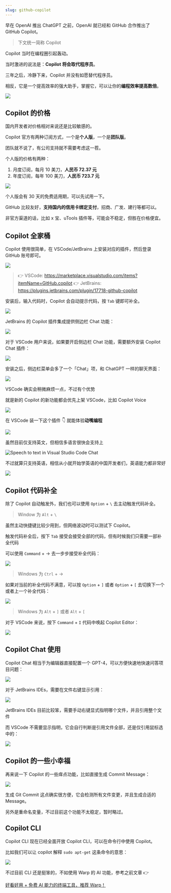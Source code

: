 ```yaml
---
slug: github-copilot
---
```


早在 OpenAI 推出 ChatGPT 之前，OpenAI 就已经和 GitHub 合作推出了 GitHub Copilot。

> 下文统一简称 Copilot

Copilot 当时在编程圈引起轰动。

当时激进的说法是：**Copilot 将会取代程序员**。

三年之后，冷静下来，Copilot 并没有如愿替代程序员。

相反，它是一个提高效率的强大助手，掌握它，可以让你的**编程效率提高数倍**。

![](https://img.wukaipeng.com/2024/04/12-234638-MyWTBn-download.png)

## Copilot 的价格

国内开发者对价格相对来说还是比较敏感的。

Copilot 官方有两种订阅方式，一个是**个人版**，一个是**团队版**。

团队就不说了，有公司支持就不需要考虑这一茬。

个人版的价格有两种：
1. 月度订阅，每月 10 美刀，**人民币 72.37 元**
2. 年度订阅，每年 100 美刀，**人民币 723.7 元**

![](https://img.wukaipeng.com/2024/04/12-234839-d3CXp0-image-20240412234839346.png)

个人版会有 30 天的免费适用期，可以先试用一下。

GitHub 比较友好，**支持国内的信用卡绑定支付**，招商、广发、建行等都可以。

非官方渠道的话，比如 x 宝、uTools 插件等，可能会不稳定，但胜在价格便宜。

## Copilot 全家桶

Copilot 使用很简单，在 VSCode/JetBrains 上安装对应的插件，然后登录 GitHub 账号即可。

![](https://img.wukaipeng.com/2024/04/12-181521-InDV4W-12-180931-cqLDKX-image-20240412180930744.png)

> 👉 VSCode: https://marketplace.visualstudio.com/items?itemName=GitHub.copilot
> 👉 JetBrains: https://plugins.jetbrains.com/plugin/17718-github-copilot

安装后，输入代码时，Copilot 会自动提示代码，按 `Tab` 键即可补全。

![](https://img.wukaipeng.com/2024/04/12-181423-r0m99D-212964557-8d832278-61bb-4288-a8a7-47f35859e868.gif)

JetBrains 的 Copilot 插件集成提供侧边栏 Chat 功能：

![](https://img.wukaipeng.com/2024/04/12-182530-ZLDeBh-image-20240412182529852.png)


对于 VSCode 用户来说，如果要开启侧边栏 Chat 功能，需要额外安装 Copilot Chat 插件：

![](https://img.wukaipeng.com/2024/04/12-182139-JZOxxA-image-20240412182138873.png)

安装之后，侧边栏菜单会多了一个「Chat」项，和 ChatGPT 一样的聊天界面：

![](https://img.wukaipeng.com/2024/04/12-182250-GevSkt-image-20240412182250704.png)

VSCode 确实会稍微麻烦一点，不过有个优势

就是新的 Copilot 的新功能都会优先上架 VSCode，比如 Copilot Voice 

![](https://img.wukaipeng.com/2024/04/12-212938-WOOCt5-12-212913-8ez2BA-image-20240412212912912.png)

在 VSCode 装一下这个插件 👇 就能体验**动嘴编程**

![](https://img.wukaipeng.com/2024/04/12-213107-dMajyo-image-20240412213107161.png)

虽然目前仅支持英文，但相信多语言很快会支持上

![Speech to text in Visual Studio Code Chat](https://img.wukaipeng.com/2024/04/12-213300-UPF36A-63279c01-3941-46c5-bf51-284fbc31fbfe.gif)

不过就算只支持英语，相信从小就开始学英语的中国开发者们，英语能力都非常好

![](https://img.wukaipeng.com/2024/04/12-213812-4hp6KE-R.jpeg)



## Copilot 代码补全

除了 Copilot 自动触发外，我们也可以使用 `Option` + `\` 去主动触发代码补全。

> Window 为 `Alt` + `\`

虽然主动快捷键比较少用到，但网络波动时可以测试下 Copilot。

触发代码补全后，按下 `Tab` 接受会接受全部的代码，但有时候我们只需要一部补全代码

可以使用 `Command` + → 去一步步接受补全代码：

![](https://img.wukaipeng.com/2024/04/12-221048-rhh5pH-20240412221008_rec_-convert.gif)

> Windows 为 `Ctrl` + →

如果对当前的补全代码不满意，可以按 `Option` + `]` 或者 `Option` + `[` 去切换下一个或者上一个补全代码：


![](https://img.wukaipeng.com/2024/04/12-221510-ZAlVae-20240412221442_rec_-convert.gif)

> Windows 为 `Alt` + `]` 或者 `Alt` + `[`

对于 VSCode 来说，按下 `Command` + `I` 代码中唤起 Copilot Editor：

![](https://img.wukaipeng.com/2024/04/12-222404-6ICwrS-20240412222305_rec_-convert.gif)



## Copilot Chat 使用

Copilot Chat 相当于为编辑器直接配置一个 GPT-4，可以方便快速地快速问答项目问题：

![](https://img.wukaipeng.com/2024/04/12-222909-NjtEzI-image-20240412222909416.png)

对于 JetBrains IDEs，需要在文件右键显示引用： 

![](https://img.wukaipeng.com/2024/04/12-223012-8owLSw-image-20240412223012255.png)

JetBrains IDEs 目前比较笨，需要手动右键显式指明哪个文件，并且引用整个文件

而 VSCode 不需要显示指明，它会自行判断是引用文件全部，还是仅引用鼠标选中的：

![](https://img.wukaipeng.com/2024/04/12-223257-kmNJYr-image-20240412223257582.png)


## Copilot 的一些小幸福

再来说一下 Copilot 的一些痒点功能，比如直接生成 Commit Message：

![](https://img.wukaipeng.com/2024/04/12-223743-34Opnl-20240412223717_rec_-convert.gif)

生成 Git Commit 这点确实很方便，它会检测所有文件变更，并且生成合适的 Message。

另外是重命名变量，不过目前这个功能不太稳定，暂时略过。

## Copilot CLI

Copilot CLI 现在已经全面开放 Copilot CLI，可以在命令行中使用 Copilot。

比如我们可以让 copilot 解释 `sudo apt-get` 这条命令的意思：

![](https://img.wukaipeng.com/2024/04/12-225423-uOLDTd-image-20240412225423062.png)

不过目前 CLI 还是挺笨的，不如使用 Warp 的 AI 功能，参考之前文章 👉 

[好看好用 + 免费 AI 能力的终端工具，推荐 Warp！](https://mp.weixin.qq.com/s/l9IZeitz8zX7GjZFAR5xFg)



